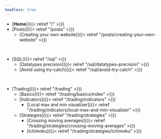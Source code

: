 ```yaml
---
headless: true
---
```


- [**Home**]({{< relref "/" >}})
- [Posts]({{< relref "/posts" >}})
  - [Creating your own website]({{< relref "/posts/creating-your-own-website" >}})
<br>

- [SQL]({{< relref "/sql" >}})
  - [Datatypes precision]({{< relref "/sql/datatypes-precision" >}})
  - [Avoid using try-catch]({{< relref "/sql/avoid-try-catch" >}})
<br>

- [Trading]({{< relref "/trading" >}})
  - [Basics]({{< relref "/trading/basics/index" >}})
  - [Indicators]({{< relref "/trading/indicators" >}})
    - [Local max and min visualizer]({{< relref "/trading/indicators/local-max-and-min-visualizer" >}})
  - [Strategies]({{< relref "/trading/strategies" >}})
    - [Crossing moving averages]({{< relref "/trading/strategies/crossing-moving-averages" >}})
    - [Ichimoku]({{< relref "/trading/strategies/ichimoku" >}})
<br>